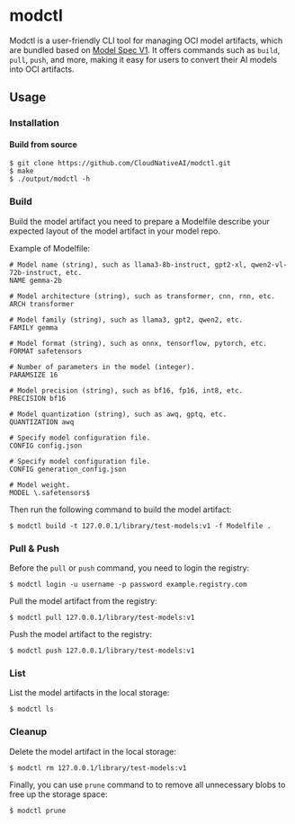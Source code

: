 # modctl

Modctl is a user-friendly CLI tool for managing OCI model artifacts, which are bundled based on [Model Spec V1](https://github.com/CloudNativeAI/model-spec).
It offers commands such as `build`, `pull`, `push`, and more, making it easy for users to convert their AI models into OCI artifacts.

## Usage

### Installation

#### Build from source

```shell
$ git clone https://github.com/CloudNativeAI/modctl.git
$ make
$ ./output/modctl -h
```

### Build

Build the model artifact you need to prepare a Modelfile describe your expected layout of the model artifact in your model repo.

Example of Modelfile:

```shell
# Model name (string), such as llama3-8b-instruct, gpt2-xl, qwen2-vl-72b-instruct, etc.
NAME gemma-2b

# Model architecture (string), such as transformer, cnn, rnn, etc.
ARCH transformer

# Model family (string), such as llama3, gpt2, qwen2, etc.
FAMILY gemma

# Model format (string), such as onnx, tensorflow, pytorch, etc.
FORMAT safetensors

# Number of parameters in the model (integer).
PARAMSIZE 16

# Model precision (string), such as bf16, fp16, int8, etc.
PRECISION bf16

# Model quantization (string), such as awq, gptq, etc.
QUANTIZATION awq

# Specify model configuration file.
CONFIG config.json

# Specify model configuration file.
CONFIG generation_config.json

# Model weight.
MODEL \.safetensors$
```

Then run the following command to build the model artifact:

```shell
$ modctl build -t 127.0.0.1/library/test-models:v1 -f Modelfile .
```

### Pull & Push

Before the `pull` or `push` command, you need to login the registry:

```shell
$ modctl login -u username -p password example.registry.com
```

Pull the model artifact from the registry:

```shell
$ modctl pull 127.0.0.1/library/test-models:v1
```

Push the model artifact to the registry:

```shell
$ modctl push 127.0.0.1/library/test-models:v1
```

### List

List the model artifacts in the local storage:

```shell
$ modctl ls
```

### Cleanup

Delete the model artifact in the local storage:

```shell
$ modctl rm 127.0.0.1/library/test-models:v1
```

Finally, you can use `prune` command to to remove all unnecessary blobs to free up the storage space:

```shell
$ modctl prune
```
